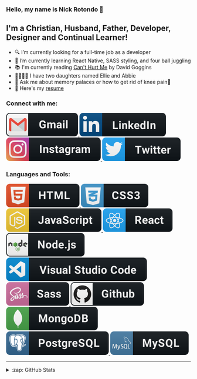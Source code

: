 ### Hello, my name is Nick Rotondo 👋

## I'm a Christian, Husband, Father, Developer, Designer and Continual Learner!

- 🔍 I’m currently looking for a full-time job as a developer  
- 🌱 I’m currently learning React Native, SASS styling, and four ball juggling   
- 📚 I'm currently reading [Can't Hurt Me][book] by David Goggins   
- 👨‍👩‍👧‍👧 I have two daughters named Ellie and Abbie  
- 💬 Ask me about memory palaces or how to get rid of knee pain🦵  
- 📄 Here's my [resume]()

### Connect with me:
<p align="left">
  <a href="mailto:nickrotondo@gmail.com" target="blank">
    <img src="https://raw.githubusercontent.com/nickrotondo/profile-badges/master/badges/social/gmail-1.svg" alt="Email me at nickrotondo@gmail.com" style="vertical-align:top margin:6px 4px">
  </a>
  <a href="https://linkedin.com/in/nicklrotondo" target="blank">
    <img src="https://raw.githubusercontent.com/nickrotondo/profile-badges/master/badges/social/linkedin.svg" alt="Nick Rotondo on Instagram" style="vertical-align:top margin:6px 4px">
  </a>
  <a href="https://instagram.com/nicktherosh" target="blank">
    <img src="https://raw.githubusercontent.com/nickrotondo/profile-badges/master/badges/social/instagram.svg" alt="Nick Rotondo on Instagram" style="vertical-align:top margin:6px 4px">
  </a>
  <a href="https://twitter.com/nicktherosh" target="blank">
    <img src="https://raw.githubusercontent.com/nickrotondo/profile-badges/master/badges/social/twitter.svg" alt="Nick Rotondo on Twitter" style="vertical-align:top margin:6px 4px">
  </a>
</p>

### Languages and Tools:

<p align="left">
  <a href="https://developer.mozilla.org/en-US/docs/Web/Guide/HTML/HTML5">
    <img src="https://raw.githubusercontent.com/nickrotondo/profile-badges/cad7a933986197a36d59c559442a819f79775bda/badges/dev/%20languages/%20html.svg" alt="HTML5" style="vertical-align:top margin:6px 4px">
  </a>
  <a href="https://developer.mozilla.org/en-US/docs/Archive/CSS3">
    <img src="https://raw.githubusercontent.com/nickrotondo/profile-badges/master/badges/dev/%20languages/%20css3.svg" alt="CSS3" style="vertical-align:top margin:6px 4px">
  </a>
  <a href="https://developer.mozilla.org/en-US/docs/Web/JavaScript">
    <img src="https://raw.githubusercontent.com/nickrotondo/profile-badges/master/badges/dev/%20languages/%20js.svg" alt="Javascript" style="vertical-align:top margin:6px 4px">
  </a>
  <a href="https://reactjs.org/">
    <img src="https://raw.githubusercontent.com/nickrotondo/profile-badges/cad7a933986197a36d59c559442a819f79775bda/badges/dev/%20frameworks/%20react.svg" alt="React" style="vertical-align:top margin:6px 4px">
  </a>
  <a href="https://nodejs.org/">
    <img src="https://raw.githubusercontent.com/nickrotondo/profile-badges/cad7a933986197a36d59c559442a819f79775bda/badges/dev/%20frameworks/%20nodejs.svg" alt="Node" style="vertical-align:top margin:6px 4px">
  </a>
  <a href="https://code.visualstudio.com/">
    <img src="https://raw.githubusercontent.com/nickrotondo/profile-badges/cad7a933986197a36d59c559442a819f79775bda/badges/dev/%20tools/%20visualstudio_code.svg" alt="VS Code" style="vertical-align:top margin:6px 4px">
  </a>
  <a href="https://sass-lang.com/">
    <img src="https://raw.githubusercontent.com/nickrotondo/profile-badges/cad7a933986197a36d59c559442a819f79775bda/badges/dev/%20languages/%20sass.svg" alt="SASS" style="vertical-align:top margin:6px 4px">
  </a>
  <a href="https://github.com/nickrotondo">
    <img src="https://raw.githubusercontent.com/nickrotondo/profile-badges/b065149a39e3e10e3b442c00bbecd5df5203f608/badges/dev/%20tools/github.svg" alt="Github" style="vertical-align:top margin:6px 4px">
  </a>
  <a href="https://www.mongodb.com/">
    <img src="https://raw.githubusercontent.com/nickrotondo/profile-badges/a541fbe1a2ebf633193df00fb1e56b304c007424/badges/dev/%20tools/mongodb.svg" alt="MongoDB" style="vertical-align:top margin:6px 4px">
  </a>
  <a href="https://www.postgresql.org/">
    <img src="https://raw.githubusercontent.com/nickrotondo/profile-badges/a541fbe1a2ebf633193df00fb1e56b304c007424/badges/dev/%20tools/postgresql.svg" alt="PostgreSQL" style="vertical-align:top margin:6px 4px">
  </a>
  <a href="https://www.mysql.com/">
    <img src="https://raw.githubusercontent.com/nickrotondo/profile-badges/a541fbe1a2ebf633193df00fb1e56b304c007424/badges/dev/%20tools/mysql.svg" alt="MySQL" style="vertical-align:top margin:6px 4px">
  </a>
  
</p>

---

<details>
  <summary>:zap: GitHub Stats</summary>

<img align="left" alt="nickrotondo's GitHub Stats" src="https://github-readme-stats.codestackr.vercel.app/api?username=nickrotondo&show_icons=true&hide_border=true&hide=stars,issues&count_private=true&theme=dark" />
</details>

[website]: https://nicklrotondo.com
[email]: mailto:nickrotondo@gmail.com
[twitter]: https://twitter.com/nicktherosh
[instagram]: https://instagram.com/nicktherosh
[linkedin]: https://linkedin.com/in/nicklrotondo
[book]: https://www.amazon.com/Cant-Hurt-Me-Master-Your/dp/1544512287
